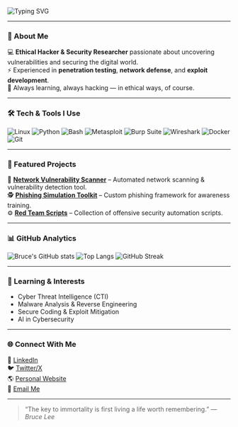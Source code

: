 <!-- Profile README for bruceleethehacker -->

<img src="https://readme-typing-svg.herokuapp.com?font=Fira+Code&pause=1000&color=00F7FF&center=true&vCenter=true&width=600&lines=Hey+there!+👋+I'm+Bruce+Lee+The+Hacker;Ethical+Hacker+%7C+Pentester+%7C+Cybersecurity+Researcher;Open+Source+Contributor+%7C+Tech+Enthusiast" alt="Typing SVG" />

---

### 🧠 About Me
💻 **Ethical Hacker & Security Researcher** passionate about uncovering vulnerabilities and securing the digital world.  
⚡ Experienced in **penetration testing**, **network defense**, and **exploit development**.  
🎯 Always learning, always hacking — in ethical ways, of course.  

---

### 🛠️ Tech & Tools I Use
![Linux](https://img.shields.io/badge/OS-Linux-blue?logo=linux)
![Python](https://img.shields.io/badge/Code-Python-yellow?logo=python)
![Bash](https://img.shields.io/badge/Shell-Bash-green?logo=gnu-bash)
![Metasploit](https://img.shields.io/badge/Framework-Metasploit-red?logo=metasploit)
![Burp Suite](https://img.shields.io/badge/Tool-Burp_Suite-orange?logo=burp-suite)
![Wireshark](https://img.shields.io/badge/Tool-Wireshark-lightblue?logo=wireshark)
![Docker](https://img.shields.io/badge/DevOps-Docker-blue?logo=docker)
![Git](https://img.shields.io/badge/Version-Git-black?logo=git)

---

### 🧩 Featured Projects
🔐 [**Network Vulnerability Scanner**](https://github.com/bruceleethehacker/network-scanner) – Automated network scanning & vulnerability detection tool.  
🕵️ [**Phishing Simulation Toolkit**](https://github.com/bruceleethehacker/phish-toolkit) – Custom phishing framework for awareness training.  
⚙️ [**Red Team Scripts**](https://github.com/bruceleethehacker/redteam-scripts) – Collection of offensive security automation scripts.  

---

### 📊 GitHub Analytics
![Bruce's GitHub stats](https://github-readme-stats.vercel.app/api?username=bruceleethehacker&show_icons=true&theme=radical)
![Top Langs](https://github-readme-stats.vercel.app/api/top-langs/?username=bruceleethehacker&layout=compact&theme=radical)
![GitHub Streak](https://streak-stats.demolab.com?user=bruceleethehacker&theme=radical)

---

### 🧠 Learning & Interests
- Cyber Threat Intelligence (CTI)  
- Malware Analysis & Reverse Engineering  
- Secure Coding & Exploit Mitigation  
- AI in Cybersecurity  

---

### 🌐 Connect With Me
💼 [LinkedIn](https://linkedin.com/in/bruceleethehacker)  
🐦 [Twitter/X](https://x.com/bruceleethehacker)  
🌎 [Personal Website](https://bruceleethehacker.dev)  
📧 [Email Me](mailto:bruceleethehacker@example.com)

---

> “The key to immortality is first living a life worth remembering.” — *Bruce Lee*

